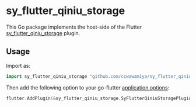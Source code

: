 # sy_flutter_qiniu_storage

This Go package implements the host-side of the Flutter [sy_flutter_qiniu_storage](https://github.com/ccwawamiya/sy_flutter_qiniu_storage) plugin.

## Usage

Import as:

```go
import sy_flutter_qiniu_storage "github.com/ccwawamiya/sy_flutter_qiniu_storage/go"
```

Then add the following option to your go-flutter [application options](https://github.com/go-flutter-desktop/go-flutter/wiki/Plugin-info):

```go
flutter.AddPlugin(&sy_flutter_qiniu_storage.SyFlutterQiniuStoragePlugin{}),
```
